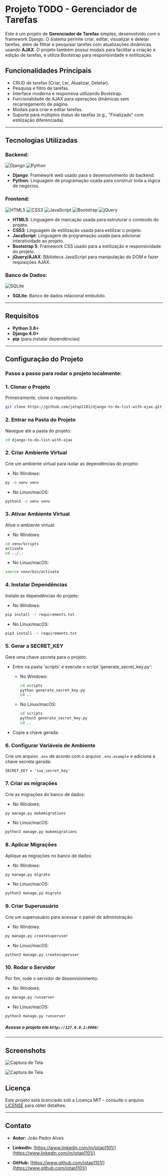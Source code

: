 # Projeto TODO - Gerenciador de Tarefas

Este é um projeto de **Gerenciador de Tarefas** simples, desenvolvido com o framework Django. O sistema permite criar, editar, visualizar e deletar tarefas, além de filtrar e pesquisar tarefas com atualizações dinâmicas usando **AJAX**. O projeto também possui modais para facilitar a criação e edição de tarefas, e utiliza Bootstrap para responsividade e estilização.

## Funcionalidades Principais

- CRUD de tarefas (Criar, Ler, Atualizar, Deletar).
- Pesquisa e filtro de tarefas.
- Interface moderna e responsiva utilizando Bootstrap.
- Funcionalidade de AJAX para operações dinâmicas sem recarregamento de página.
- Modais para criar e editar tarefas.
- Suporte para múltiplos status de tarefas (e.g., "Finalizado" com estilização diferenciada).

---

## Tecnologias Utilizadas

### Backend:
![Django](https://img.shields.io/badge/Django-092E20?style=for-the-badge&logo=django&logoColor=white)
![Python](https://img.shields.io/badge/Python-3776AB?style=for-the-badge&logo=python&logoColor=white)

- **Django**: Framework web usado para o desenvolvimento do backend.
- **Python**: Linguagem de programação usada para construir toda a lógica de negócios.

### Frontend:
![HTML5](https://img.shields.io/badge/HTML5-E34F26?style=for-the-badge&logo=html5&logoColor=white)
![CSS3](https://img.shields.io/badge/CSS3-1572B6?style=for-the-badge&logo=css3&logoColor=white)
![JavaScript](https://img.shields.io/badge/JavaScript-F7DF1E?style=for-the-badge&logo=javascript&logoColor=black)
![Bootstrap](https://img.shields.io/badge/Bootstrap-563D7C?style=for-the-badge&logo=bootstrap&logoColor=white)
![jQuery](https://img.shields.io/badge/jQuery-0769AD?style=for-the-badge&logo=jquery&logoColor=white)

- **HTML5**: Linguagem de marcação usada para estruturar o conteúdo do projeto.
- **CSS3**: Linguagem de estilização usada para estilizar o projeto.
- **JavaScript**: Linguagem de programação usada para adicionar interatividade ao projeto.
- **Bootstrap 5**: Framework CSS usado para a estilização e responsividade do projeto.
- **jQuery/AJAX**: Biblioteca JavaScript para manipulação do DOM e fazer requisições AJAX.

### Banco de Dados:
![SQLite](https://img.shields.io/badge/SQLite-003B57?style=for-the-badge&logo=sqlite&logoColor=white)

- **SQLite**: Banco de dados relacional embutido.

---

## Requisitos

- **Python 3.8+**
- **Django 4.0+**
- **pip** (para instalar dependências)

---

## Configuração do Projeto

### Passo a passo para rodar o projeto localmente:

### 1. Clonar o Projeto

Primeiramente, clone o repositório:

```bash
git clone https://github.com/jotap1101/django-to-do-list-with-ajax.git
```

### 2. Entrar na Pasta do Projeto

Navegue até a pasta do projeto:

```bash
cd django-to-do-list-with-ajax
```

### 2. Criar Ambiente Virtual

Crie um ambiente virtual para isolar as dependências do projeto:

- No Windows:

```bash
py -m venv venv
```

- No Linux/macOS:

```bash
python3 -m venv venv
```

### 3. Ativar Ambiente Virtual

Ative o ambiente virtual:

- No Windows:

```bash
cd venv/Scripts
activate
cd ../..
```

- No Linux/macOS:

```bash
source venv/bin/activate
```

### 4. Instalar Dependências

Instale as dependências do projeto:

- No Windows:

```bash
pip install -r requirements.txt
```

- No Linux/macOS:

```bash
pip3 install -r requirements.txt
```

### 5. Gerar a SECRET_KEY

Gere uma chave secreta para o projeto:

- Entre na pasta 'scripts' e execute o script 'generate_secret_key.py':

  - No Windows:

    ```bash
    cd scripts
    python generate_secret_key.py
    cd ..
    ```
  - No Linux/macOS:

    ```bash
    cd scripts
    python3 generate_secret_key.py
    cd ..
    ```

- Copie a chave gerada.

### 6. Configurar Variáveis de Ambiente

Crie um arquivo `.env` de acordo com o arquivo `.env.example` e adicione a chave secreta gerada:

```env
SECRET_KEY = 'sua_secret_key'
```

### 7. Criar as migrações

Crie as migrações do banco de dados:

- No Windows:

```bash
py manage.py makemigrations
```

- No Linux/macOS:

```bash
python3 manage.py makemigrations
```

### 8. Aplicar Migrações

Aplique as migrações no banco de dados:

- No Windows:

```bash
py manage.py migrate
```

- No Linux/macOS:

```bash
python3 manage.py migrate
```

### 9. Criar Superusuário

Crie um superusuário para acessar o painel de administração:

- No Windows:

```bash
py manage.py createsuperuser
```

- No Linux/macOS:

```bash
python3 manage.py createsuperuser
```

### 10. Rodar o Servidor

Por fim, rode o servidor de desenvolvimento:

- No Windows:

```bash
py manage.py runserver
```

- No Linux/macOS:

```bash
python3 manage.py runserver
```

##### Acesse o projeto em `http://127.0.0.1:8000/`

---

## Screenshots

![Captura de Tela](./screenshots/Screenshot%2001.png)

![Captura de Tela](./screenshots/Screenshot%2002.png)

## Licença

Este projeto está licenciado sob a Licença MIT - consulte o arquivo [LICENSE](LICENSE) para obter detalhes.

---

## Contato

- **Autor:** João Pedro Alves

- **LinkedIn:** [https://www.linkedin.com/in/jotap1101/](https://www.linkedin.com/in/jotap1101/)

- **GitHub:** [https://www.github.com/jotap1101/](https://www.github.com/jotap1101/)